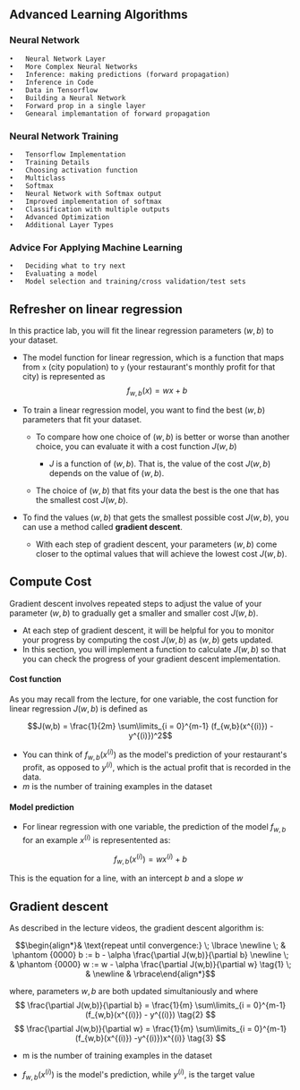 ## Advanced Learning Algorithms

### Neural Network
    •	Neural Network Layer
    •	More Complex Neural Networks
    •	Inference: making predictions (forward propagation) 
    •	Inference in Code
    •	Data in Tensorflow
    •	Building a Neural Network
    •	Forward prop in a single layer
    •	Genearal implemantation of forward propagation

### Neural Network Training
    •	Tensorflow Implementation
    •	Training Details
    •	Choosing activation function
    •	Multiclass
    •	Softmax
    •	Neural Network with Softmax output
    •	Improved implementation of softmax
    •	Classification with multiple outputs
    •	Advanced Optimization
    •	Additional Layer Types
    
### Advice For Applying Machine Learning
    •	Deciding what to try next
    •	Evaluating a model
    •	Model selection and training/cross validation/test sets



## Refresher on linear regression

In this practice lab, you will fit the linear regression parameters $(w,b)$ to your dataset.
- The model function for linear regression, which is a function that maps from `x` (city population) to `y` (your restaurant's monthly profit for that city) is represented as 
    $$f_{w,b}(x) = wx + b$$
    

- To train a linear regression model, you want to find the best $(w,b)$ parameters that fit your dataset.  

    - To compare how one choice of $(w,b)$ is better or worse than another choice, you can evaluate it with a cost function $J(w,b)$
      - $J$ is a function of $(w,b)$. That is, the value of the cost $J(w,b)$ depends on the value of $(w,b)$.
  
    - The choice of $(w,b)$ that fits your data the best is the one that has the smallest cost $J(w,b)$.


- To find the values $(w,b)$ that gets the smallest possible cost $J(w,b)$, you can use a method called **gradient descent**. 
  - With each step of gradient descent, your parameters $(w,b)$ come closer to the optimal values that will achieve the lowest cost $J(w,b)$.
  
## Compute Cost

Gradient descent involves repeated steps to adjust the value of your parameter $(w,b)$ to gradually get a smaller and smaller cost $J(w,b)$.
- At each step of gradient descent, it will be helpful for you to monitor your progress by computing the cost $J(w,b)$ as $(w,b)$ gets updated. 
- In this section, you will implement a function to calculate $J(w,b)$ so that you can check the progress of your gradient descent implementation.

#### Cost function
As you may recall from the lecture, for one variable, the cost function for linear regression $J(w,b)$ is defined as

$$J(w,b) = \frac{1}{2m} \sum\limits_{i = 0}^{m-1} (f_{w,b}(x^{(i)}) - y^{(i)})^2$$ 

- You can think of $f_{w,b}(x^{(i)})$ as the model's prediction of your restaurant's profit, as opposed to $y^{(i)}$, which is the actual profit that is recorded in the data.
- $m$ is the number of training examples in the dataset

#### Model prediction

- For linear regression with one variable, the prediction of the model $f_{w,b}$ for an example $x^{(i)}$ is representented as:

$$ f_{w,b}(x^{(i)}) = wx^{(i)} + b$$

This is the equation for a line, with an intercept $b$ and a slope $w$


## Gradient descent

As described in the lecture videos, the gradient descent algorithm is:

$$\begin{align*}& \text{repeat until convergence:} \; \lbrace \newline \; & \phantom {0000} b := b -  \alpha \frac{\partial J(w,b)}{\partial b} \newline       \; & \phantom {0000} w := w -  \alpha \frac{\partial J(w,b)}{\partial w} \tag{1}  \; & 
\newline & \rbrace\end{align*}$$

where, parameters $w, b$ are both updated simultaniously and where  
$$
\frac{\partial J(w,b)}{\partial b}  = \frac{1}{m} \sum\limits_{i = 0}^{m-1} (f_{w,b}(x^{(i)}) - y^{(i)}) \tag{2}
$$
$$
\frac{\partial J(w,b)}{\partial w}  = \frac{1}{m} \sum\limits_{i = 0}^{m-1} (f_{w,b}(x^{(i)}) -y^{(i)})x^{(i)} \tag{3}
$$
* m is the number of training examples in the dataset

    
*  $f_{w,b}(x^{(i)})$ is the model's prediction, while $y^{(i)}$, is the target value
